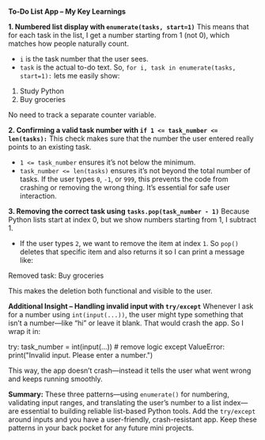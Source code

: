 **To‑Do List App – My Key Learnings**

**1. Numbered list display with `enumerate(tasks, start=1)`**
This means that for each task in the list, I get a number starting from 1 (not 0), which matches how people naturally count.

* `i` is the task number that the user sees.
* `task` is the actual to-do text.
  So, `for i, task in enumerate(tasks, start=1):` lets me easily show:

1. Study Python  
2. Buy groceries

No need to track a separate counter variable.

**2. Confirming a valid task number with `if 1 <= task_number <= len(tasks):`**
This check makes sure that the number the user entered really points to an existing task.

* `1 <= task_number` ensures it’s not below the minimum.
* `task_number <= len(tasks)` ensures it’s not beyond the total number of tasks.
  If the user types `0`, `-1`, or `999`, this prevents the code from crashing or removing the wrong thing. It’s essential for safe user interaction.


**3. Removing the correct task using `tasks.pop(task_number - 1)`**
Because Python lists start at index 0, but we show numbers starting from 1, I subtract 1.

* If the user types `2`, we want to remove the item at index `1`.
  So `pop()` deletes that specific item and also returns it so I can print a message like:

Removed task: Buy groceries


This makes the deletion both functional and visible to the user.


**Additional Insight – Handling invalid input with `try/except`**
Whenever I ask for a number using `int(input(...))`, the user might type something that isn’t a number—like “hi” or leave it blank. That would crash the app.
So I wrap it in:

try:
    task_number = int(input(...))
    # remove logic
except ValueError:
    print("Invalid input. Please enter a number.")


This way, the app doesn’t crash—instead it tells the user what went wrong and keeps running smoothly.


**Summary:**
These three patterns—using `enumerate()` for numbering, validating input ranges, and translating the user’s number to a list index—are essential to building reliable list-based Python tools. Add the `try/except` around inputs and you have a user-friendly, crash-resistant app. Keep these patterns in your back pocket for any future mini projects.


